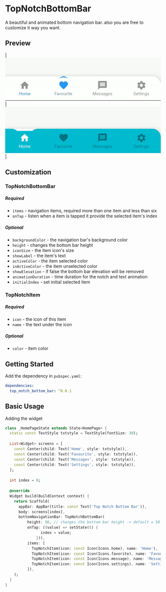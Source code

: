 # TopNotchBottomBar

A beautiful and animated bottom navigation bar. also you are free to customize it way you want.

## Preview

| ![](https://github.com/sonal-sithara/top_notch_bottom_bar/blob/master/images/gif_1.gif) | ![](https://github.com/sonal-sithara/top_notch_bottom_bar/blob/master/images/gif_2.gif) |

## Customization

### TopNotchBottomBar

##### Required

- `items` - navigation items, required more than one item and less than six
- `onTap` - listen when a item is tapped it provide the selected item's index

##### Optional

- `backgroundColor` - the navigation bar's background color
- `height` - changes the bottom bar height
- `iconSize` - the item icon's size
- `showLabel` - the item's text
- `activeColor` - the item selected color
- `inActiveColor` - the item unselected color
- `showElevation` - if false the bottom bar elevation will be removed
- `animationDuration` - time duration for the notch and text animation
- `initialIndex` - set initial selected item

### TopNotchItem

##### Required

- `icon` - the icon of this item
- `name` - the text under the icon

##### Optional

- `color` - item color

## Getting Started

Add the dependency in `pubspec.yaml`:

```yaml
dependencies:
  top_notch_bottom_bar: ^0.0.1
```

## Basic Usage

Adding the widget

```dart
class _HomePageState extends State<HomePage> {
  static const TextStyle txtstyle = TextStyle(fontSize: 30);

  List<Widget> screens = [
    const Center(child: Text('Home', style: txtstyle)),
    const Center(child: Text('Favourite', style: txtstyle)),
    const Center(child: Text('Messages', style: txtstyle)),
    const Center(child: Text('Settings', style: txtstyle)),
  ];

  int index = 0;

  @override
  Widget build(BuildContext context) {
    return Scaffold(
      appBar: AppBar(title: const Text('Top Notch Bottom Bar')),
      body: screens[index],
      bottomNavigationBar: TopNotchBottomBar(
          height: 56, // changes the bottom bar height -> default = 50
          onTap: ((value) => setState(() {
                index = value;
              })),
          items: [
            TopNotchItem(icon: const Icon(Icons.home), name: 'Home'),
            TopNotchItem(icon: const Icon(Icons.favorite), name: 'Favourite'),
            TopNotchItem(icon: const Icon(Icons.message), name: 'Messages'),
            TopNotchItem(icon: const Icon(Icons.settings), name: 'Settings'),
          ]),
    );
  }
}
```
